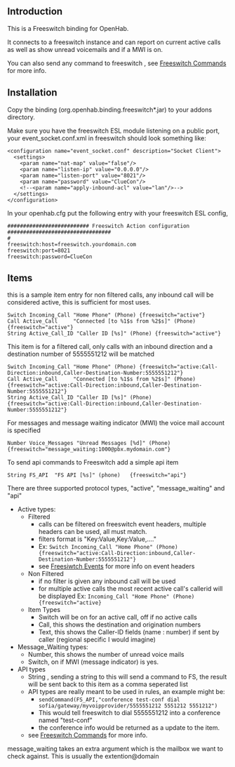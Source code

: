 
## Introduction

This is a Freeswitch binding for OpenHab.  

It connects to a freeswitch instance and can report on current active calls as well as show unread voicemails and if a MWI is on.

You can also send any command to freeswitch , see [Freeswitch Commands](http://wiki.freeswitch.org/wiki/Mod_commands) for more info.

## Installation 

Copy the binding (org.openhab.binding.freeswitch*.jar) to your addons directory.

Make sure you have the freeswitch ESL module listening on a public port, your event_socket.conf.xml in freeswitch should look something like:

```
<configuration name="event_socket.conf" description="Socket Client">
  <settings>
    <param name="nat-map" value="false"/>
    <param name="listen-ip" value="0.0.0.0"/>
    <param name="listen-port" value="8021"/>
    <param name="password" value="ClueCon"/>
    <!--<param name="apply-inbound-acl" value="lan"/>-->
  </settings>
</configuration>
```

In your openhab.cfg put the following entry with your freeswitch ESL config,

```
########################## Freeswitch Action configuration #################################
#
freeswitch:host=freeswitch.yourdomain.com
freeswitch:port=8021
freeswitch:password=ClueCon
```

## Items

this is a sample item entry for non filtered calls, any inbound call will be considered active, this is sufficient for most uses.

```
Switch Incoming_Call "Home Phone" (Phone) {freeswitch="active"}
Call Active_Call     "Connected [to %1$s from %2$s]" (Phone) {freeswitch="active"}
String Active_Call_ID "Caller ID [%s]" (Phone) {freeswitch="active"}
```

This item is for a filtered call, only calls with an inbound direction and a destination number of 5555551212 will be matched

```
Switch Incoming_Call "Home Phone" (Phone) {freeswitch="active:Call-Direction:inbound,Caller-Destination-Number:5555551212"}
Call Active_Call     "Connected [to %1$s from %2$s]" (Phone)  {freeswitch="active:Call-Direction:inbound,Caller-Destination-Number:5555551212"}
String Active_Call_ID "Caller ID [%s]" (Phone)  {freeswitch="active:Call-Direction:inbound,Caller-Destination-Number:5555551212"}
```
For messages and message waiting indicator (MWI) the voice mail account is specified

`Number Voice_Messages "Unread Messages [%d]" (Phone) {freeswitch="message_waiting:1000@pbx.mydomain.com"}`

To send api commands to Freeswitch add a simple api item

`String FS_API	"FS API [%s]" (phone)	{freeswitch="api"}`

There are three supported protocol types, "active", "message_waiting" and "api"

* Active types:
  * Filtered
    * calls can be filtered on freeswitch event headers, multiple headers can be used, all must match. 
    * filters format is "Key:Value,Key:Value,...."
    * Ex: `Switch Incoming_Call "Home Phone" (Phone) {freeswitch="active:Call-Direction:inbound,Caller-Destination-Number:5555551212"}`
    * see [Freesiwtch Events](http://wiki.freeswitch.org/wiki/Event_List) for more info on event headers
  * Non Filtered
    * if no filter is given any inbound call will be used
    * for multiple active calls the most recent active call's callerid will be displayed
    Ex: `Incoming_Call "Home Phone" (Phone) {freeswitch="active}`
  * Item Types
    * Switch will be on for an active call, off if no active calls
    * Call, this shows the destination and origination numbers
    * Text, this shows the Caller-ID fields (name : number) if sent by caller (regional specific I would imagine)
* Message_Waiting types:
  * Number, this shows the number of unread voice mails
  * Switch, on if MWI (message indicator) is yes.
* API types
  * String , sending a string to this will send a command to FS, the result will be sent back to this item as a comma seperated list
  * API types are really meant to be used in rules, an example might be:
    * `sendCommand(FS_API,"conference test-conf dial sofia/gateway/myvoipprovider/5555551212 5551212 5551212")`
    * This would tell freeswitch to dial 5555551212 into a conference named "test-conf"
    * the conference info would be returned as a update to the item.
  * see [Freeswitch Commands](http://wiki.freeswitch.org/wiki/Mod_commands) for more info.

message_waiting takes an extra argument which is the mailbox we want to check against.  This is usually the extention@domain 